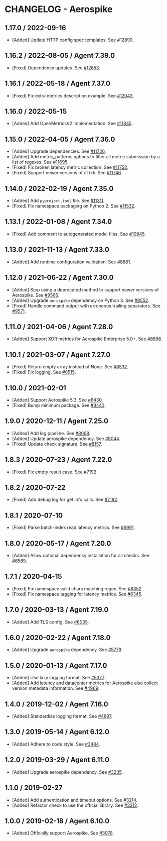 # CHANGELOG - Aerospike

## 1.17.0 / 2022-09-16

* [Added] Update HTTP config spec templates. See [#12890](https://github.com/DataDog/integrations-core/pull/12890).

## 1.16.2 / 2022-08-05 / Agent 7.39.0

* [Fixed] Dependency updates. See [#12653](https://github.com/DataDog/integrations-core/pull/12653).

## 1.16.1 / 2022-05-18 / Agent 7.37.0

* [Fixed] Fix extra metrics description example. See [#12043](https://github.com/DataDog/integrations-core/pull/12043).

## 1.16.0 / 2022-05-15

* [Added] Add OpenMetricsV2 Implementation. See [#11845](https://github.com/DataDog/integrations-core/pull/11845).

## 1.15.0 / 2022-04-05 / Agent 7.36.0

* [Added] Upgrade dependencies. See [#11726](https://github.com/DataDog/integrations-core/pull/11726).
* [Added] Add metric_patterns options to filter all metric submission by a list of regexes. See [#11695](https://github.com/DataDog/integrations-core/pull/11695).
* [Fixed] Fix broken latency metric collection. See [#11752](https://github.com/DataDog/integrations-core/pull/11752).
* [Fixed] Support newer versions of `click`. See [#11746](https://github.com/DataDog/integrations-core/pull/11746).

## 1.14.0 / 2022-02-19 / Agent 7.35.0

* [Added] Add `pyproject.toml` file. See [#11311](https://github.com/DataDog/integrations-core/pull/11311).
* [Fixed] Fix namespace packaging on Python 2. See [#11532](https://github.com/DataDog/integrations-core/pull/11532).

## 1.13.1 / 2022-01-08 / Agent 7.34.0

* [Fixed] Add comment to autogenerated model files. See [#10945](https://github.com/DataDog/integrations-core/pull/10945).

## 1.13.0 / 2021-11-13 / Agent 7.33.0

* [Added] Add runtime configuration validation. See [#8881](https://github.com/DataDog/integrations-core/pull/8881).

## 1.12.0 / 2021-06-22 / Agent 7.30.0

* [Added] Stop using a deprecated method to support newer versions of Aerospike. See [#9566](https://github.com/DataDog/integrations-core/pull/9566).
* [Added] Upgrade `aerospike` dependency on Python 3. See [#9552](https://github.com/DataDog/integrations-core/pull/9552).
* [Fixed] Handle command output with erroneous trailing separators. See [#9571](https://github.com/DataDog/integrations-core/pull/9571).

## 1.11.0 / 2021-04-06 / Agent 7.28.0

* [Added] Support XDR metrics for Aerospike Enterprise 5.0+. See [#8696](https://github.com/DataDog/integrations-core/pull/8696).

## 1.10.1 / 2021-03-07 / Agent 7.27.0

* [Fixed] Return empty array instead of None. See [#8532](https://github.com/DataDog/integrations-core/pull/8532).
* [Fixed] Fix logging. See [#8515](https://github.com/DataDog/integrations-core/pull/8515).

## 1.10.0 / 2021-02-01

* [Added] Support Aerospike 5.3. See [#8430](https://github.com/DataDog/integrations-core/pull/8430).
* [Fixed] Bump minimum package. See [#8443](https://github.com/DataDog/integrations-core/pull/8443).

## 1.9.0 / 2020-12-11 / Agent 7.25.0

* [Added] Add log pipeline. See [#8068](https://github.com/DataDog/integrations-core/pull/8068).
* [Added] Update aerospike dependency. See [#8044](https://github.com/DataDog/integrations-core/pull/8044).
* [Fixed] Update check signature. See [#8157](https://github.com/DataDog/integrations-core/pull/8157).

## 1.8.3 / 2020-07-23 / Agent 7.22.0

* [Fixed] Fix empty result case. See [#7192](https://github.com/DataDog/integrations-core/pull/7192).

## 1.8.2 / 2020-07-22

* [Fixed] Add debug log for get info calls. See [#7182](https://github.com/DataDog/integrations-core/pull/7182).

## 1.8.1 / 2020-07-10

* [Fixed] Parse batch-index read latency metrics. See [#6991](https://github.com/DataDog/integrations-core/pull/6991).

## 1.8.0 / 2020-05-17 / Agent 7.20.0

* [Added] Allow optional dependency installation for all checks. See [#6589](https://github.com/DataDog/integrations-core/pull/6589).

## 1.7.1 / 2020-04-15

* [Fixed] Fix namespace valid chars matching regex. See [#6352](https://github.com/DataDog/integrations-core/pull/6352).
* [Fixed] Fix namespace tagging for latency metrics. See [#6345](https://github.com/DataDog/integrations-core/pull/6345).

## 1.7.0 / 2020-03-13 / Agent 7.19.0

* [Added] Add TLS config. See [#6035](https://github.com/DataDog/integrations-core/pull/6035).

## 1.6.0 / 2020-02-22 / Agent 7.18.0

* [Added] Upgrade `aerospike` dependency. See [#5779](https://github.com/DataDog/integrations-core/pull/5779).

## 1.5.0 / 2020-01-13 / Agent 7.17.0

* [Added] Use lazy logging format. See [#5377](https://github.com/DataDog/integrations-core/pull/5377).
* [Added] Add latency and datacenter metrics for Aerospike also collect version metadata information. See [#4969](https://github.com/DataDog/integrations-core/pull/4969).

## 1.4.0 / 2019-12-02 / Agent 7.16.0

* [Added] Standardize logging format. See [#4897](https://github.com/DataDog/integrations-core/pull/4897).

## 1.3.0 / 2019-05-14 / Agent 6.12.0

* [Added] Adhere to code style. See [#3484](https://github.com/DataDog/integrations-core/pull/3484).

## 1.2.0 / 2019-03-29 / Agent 6.11.0

* [Added] Upgrade aerospike dependency. See [#3235](https://github.com/DataDog/integrations-core/pull/3235).

## 1.1.0 / 2019-02-27

* [Added] Add authentication and timeout options. See [#3214](https://github.com/DataDog/integrations-core/pull/3214).
* [Added] Refactor check to use the official library. See [#3212](https://github.com/DataDog/integrations-core/pull/3212).

## 1.0.0 / 2019-02-18 / Agent 6.10.0

* [Added] Officially support Aerospike. See [#3078](https://github.com/DataDog/integrations-core/pull/3078).

